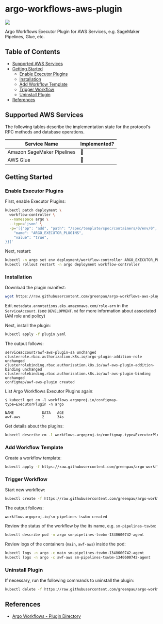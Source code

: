 # argo-workflows-aws-plugin

<a href="https://github.com/greenpau/argo-workflows-aws-plugin/actions/" target="_blank"><img src="https://github.com/greenpau/argo-workflows-aws-plugin/workflows/build/badge.svg"></a>

Argo Workflows Executor Plugin for AWS Services, e.g. SageMaker Pipelines, Glue, etc.

<!-- begin-markdown-toc -->
## Table of Contents

* [Supported AWS Services](#supported-aws-services)
* [Getting Started](#getting-started)
  * [Enable Executor Plugins](#enable-executor-plugins)
  * [Installation](#installation)
  * [Add Workflow Template](#add-workflow-template)
  * [Trigger Workflow](#trigger-workflow)
  * [Uninstall Plugin](#uninstall-plugin)
* [References](#references)

<!-- end-markdown-toc -->

## Supported AWS Services

The following tables describe the implementation state for the protocol's RPC
methods and database operations.

| **Service Name** | **Implemented?** |
| --- | --- |
| Amazon SageMaker Pipelines | :construction: |
| AWS Glue | :construction: |


## Getting Started

### Enable Executor Plugins

First, enable Executor Plugins:

```bash
kubectl patch deployment \
  workflow-controller \
  --namespace argo \
  --type='json' \
  -p='[{"op": "add", "path": "/spec/template/spec/containers/0/env/0", "value": {
    "name": "ARGO_EXECUTOR_PLUGINS",
    "value": "true",
}}]'
```

Next, restart:

```bash
kubectl -n argo set env deployment/workflow-controller ARGO_EXECUTOR_PLUGINS=true
kubectl rollout restart -n argo deployment workflow-controller
```

### Installation

Download the plugin manifest:

```bash
wget https://raw.githubusercontent.com/greenpau/argo-workflows-aws-plugin/main/assets/plugin.yaml
```

Edit `metadata.annotations.eks.amazonaws.com/role-arn` in the `ServiceAccount`. (see `DEVELOPMENT.md` for
more information about associated IAM role and policy)

Next, install the plugin:

```bash
kubectl apply -f plugin.yaml
```

The output follows:

```
serviceaccount/awf-aws-plugin-sa unchanged
clusterrole.rbac.authorization.k8s.io/argo-plugin-addition-role unchanged
clusterrolebinding.rbac.authorization.k8s.io/awf-aws-plugin-addition-binding unchanged
clusterrolebinding.rbac.authorization.k8s.io/awf-aws-plugin-binding unchanged
configmap/awf-aws-plugin created
```

List Argo Workflows Executor Plugins again:

```
$ kubectl get cm -l workflows.argoproj.io/configmap-type=ExecutorPlugin -n argo

NAME             DATA   AGE
awf-aws          2      34s
```

Get details about the plugins:

```bash
kubectl describe cm -l workflows.argoproj.io/configmap-type=ExecutorPlugin -n argo
```

### Add Workflow Template

Create a workflow template:

```bash
kubectl apply -f https://raw.githubusercontent.com/greenpau/argo-workflows-aws-plugin/main/assets/sagemaker-pipelines-workflow-template.yaml
```

### Trigger Workflow

Start new workflow:

```bash
kubectl create -f https://raw.githubusercontent.com/greenpau/argo-workflows-aws-plugin/main/assets/sagemaker-pipelines-workflow.yaml
```

The output follows:

```
workflow.argoproj.io/sm-pipelines-tswbm created
```

Review the status of the workflow by the its name, e.g. `sm-pipelines-tswbm`:

```bash
kubectl describe pod -n argo sm-pipelines-tswbm-1340600742-agent
```

Review logs of the containers (`main`, `awf-aws`) inside the pod:

```bash
kubectl logs -n argo -c main sm-pipelines-tswbm-1340600742-agent
kubectl logs -n argo -c awf-aws sm-pipelines-tswbm-1340600742-agent
```

### Uninstall Plugin

If necessary, run the following commands to uninstall the plugin:

```bash
kubectl delete -f https://raw.githubusercontent.com/greenpau/argo-workflows-aws-plugin/main/assets/plugin.yaml
```

## References

* [Argo Workflows - Plugin Directory](https://argoproj.github.io/argo-workflows/plugin-directory/)
